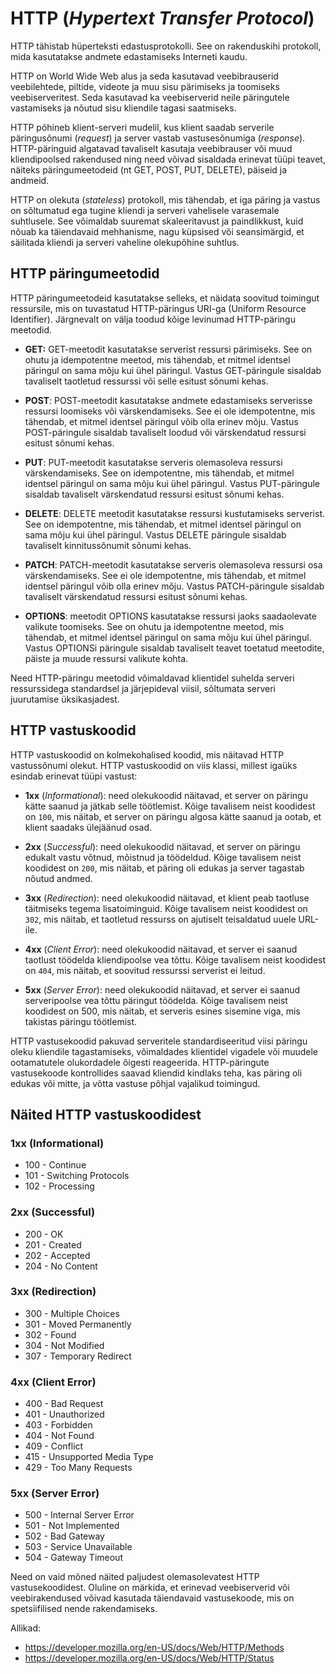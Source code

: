 # HTTP (*Hypertext Transfer Protocol*)

HTTP tähistab hüperteksti edastusprotokolli. See on rakenduskihi protokoll, mida kasutatakse andmete edastamiseks Interneti kaudu.

HTTP on World Wide Web alus ja seda kasutavad veebibrauserid veebilehtede, piltide, videote ja muu sisu pärimiseks ja toomiseks veebiserveritest. Seda kasutavad ka veebiserverid neile päringutele vastamiseks ja nõutud sisu kliendile tagasi saatmiseks.

HTTP põhineb klient-serveri mudelil, kus klient saadab serverile päringusõnumi (*request*) ja server vastab vastusesõnumiga (*response*). HTTP-päringuid algatavad tavaliselt kasutaja veebibrauser või muud kliendipoolsed rakendused ning need võivad sisaldada erinevat tüüpi teavet, näiteks päringumeetodeid (nt GET, POST, PUT, DELETE), päiseid ja andmeid.

HTTP on olekuta (*stateless*) protokoll, mis tähendab, et iga päring ja vastus on sõltumatud ega tugine kliendi ja serveri vahelisele varasemale suhtlusele. See võimaldab suuremat skaleeritavust ja paindlikkust, kuid nõuab ka täiendavaid mehhanisme, nagu küpsised või seansimärgid, et säilitada kliendi ja serveri vaheline olekupõhine suhtlus.

## HTTP päringumeetodid

HTTP päringumeetodeid kasutatakse selleks, et näidata soovitud toimingut ressursile, mis on tuvastatud HTTP-päringus URI-ga (Uniform Resource Identifier). Järgnevalt on välja toodud kõige levinumad HTTP-päringu meetodid.

- **GET:** GET-meetodit kasutatakse serverist ressursi pärimiseks. See on ohutu ja idempotentne meetod, mis tähendab, et mitmel identsel päringul on sama mõju kui ühel päringul. Vastus GET-päringule sisaldab tavaliselt taotletud ressurssi või selle esitust sõnumi kehas.

- **POST**: POST-meetodit kasutatakse andmete edastamiseks serverisse ressursi loomiseks või värskendamiseks. See ei ole idempotentne, mis tähendab, et mitmel identsel päringul võib olla erinev mõju. Vastus POST-päringule sisaldab tavaliselt loodud või värskendatud ressursi esitust sõnumi kehas.

- **PUT**: PUT-meetodit kasutatakse serveris olemasoleva ressursi värskendamiseks. See on idempotentne, mis tähendab, et mitmel identsel päringul on sama mõju kui ühel päringul. Vastus PUT-päringule sisaldab tavaliselt värskendatud ressursi esitust sõnumi kehas.

- **DELETE**: DELETE meetodit kasutatakse ressursi kustutamiseks serverist. See on idempotentne, mis tähendab, et mitmel identsel päringul on sama mõju kui ühel päringul. Vastus DELETE päringule sisaldab tavaliselt kinnitussõnumit sõnumi kehas.

- **PATCH**: PATCH-meetodit kasutatakse serveris olemasoleva ressursi osa värskendamiseks. See ei ole idempotentne, mis tähendab, et mitmel identsel päringul võib olla erinev mõju. Vastus PATCH-päringule sisaldab tavaliselt värskendatud ressursi esitust sõnumi kehas.

- **OPTIONS**: meetodit OPTIONS kasutatakse ressursi jaoks saadaolevate valikute toomiseks. See on ohutu ja idempotentne meetod, mis tähendab, et mitmel identsel päringul on sama mõju kui ühel päringul. Vastus OPTIONSi päringule sisaldab tavaliselt teavet toetatud meetodite, päiste ja muude ressursi valikute kohta.

Need HTTP-päringu meetodid võimaldavad klientidel suhelda serveri ressurssidega standardsel ja järjepideval viisil, sõltumata serveri juurutamise üksikasjadest.

## HTTP vastuskoodid

HTTP vastuskoodid on kolmekohalised koodid, mis näitavad HTTP vastussõnumi olekut. HTTP vastuskoodid on viis klassi, millest igaüks esindab erinevat tüüpi vastust:

- **1xx** (*Informational*): need olekukoodid näitavad, et server on päringu kätte saanud ja jätkab selle töötlemist. Kõige tavalisem neist koodidest on `100`, mis näitab, et server on päringu algosa kätte saanud ja ootab, et klient saadaks ülejäänud osad.

- **2xx** (*Successful*): need olekukoodid näitavad, et server on päringu edukalt vastu võtnud, mõistnud ja töödeldud. Kõige tavalisem neist koodidest on `200`, mis näitab, et päring oli edukas ja server tagastab nõutud andmed.

- **3xx** (*Redirection*): need olekukoodid näitavad, et klient peab taotluse täitmiseks tegema lisatoiminguid. Kõige tavalisem neist koodidest on `302`, mis näitab, et taotletud ressurss on ajutiselt teisaldatud uuele URL-ile.

- **4xx** (*Client Error*): need olekukoodid näitavad, et server ei saanud taotlust töödelda kliendipoolse vea tõttu. Kõige tavalisem neist koodidest on `404`, mis näitab, et soovitud ressurssi serverist ei leitud.

- **5xx** (*Server Error*): need olekukoodid näitavad, et server ei saanud serveripoolse vea tõttu päringut töödelda. Kõige tavalisem neist koodidest on 500, mis näitab, et serveris esines sisemine viga, mis takistas päringu töötlemist.

HTTP vastusekoodid pakuvad serveritele standardiseeritud viisi päringu oleku kliendile tagastamiseks, võimaldades klientidel vigadele või muudele ootamatutele olukordadele õigesti reageerida. HTTP-päringute vastusekoode kontrollides saavad kliendid kindlaks teha, kas päring oli edukas või mitte, ja võtta vastuse põhjal vajalikud toimingud.

## Näited HTTP vastuskoodidest

### 1xx (Informational)

- 100 - Continue
- 101 - Switching Protocols
- 102 - Processing
  
### 2xx (Successful)

- 200 - OK
- 201 - Created
- 202 - Accepted
- 204 - No Content

### 3xx (Redirection)

- 300 - Multiple Choices
- 301 - Moved Permanently
- 302 - Found
- 304 - Not Modified
- 307 - Temporary Redirect

### 4xx (Client Error)

- 400 - Bad Request
- 401 - Unauthorized
- 403 - Forbidden
- 404 - Not Found
- 409 - Conflict
- 415 - Unsupported Media Type
- 429 - Too Many Requests

### 5xx (Server Error)

- 500 - Internal Server Error
- 501 - Not Implemented
- 502 - Bad Gateway
- 503 - Service Unavailable
- 504 - Gateway Timeout

Need on vaid mõned näited paljudest olemasolevatest HTTP vastusekoodidest. Oluline on märkida, et erinevad veebiserverid või veebirakendused võivad kasutada täiendavaid vastusekoode, mis on spetsiifilised nende rakendamiseks.

Allikad:

- <https://developer.mozilla.org/en-US/docs/Web/HTTP/Methods>
- <https://developer.mozilla.org/en-US/docs/Web/HTTP/Status>

